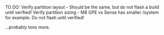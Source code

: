 TO DO:
Verify partition layout - Should be the same, but do not flash a build until verified!
Verify partition sizing - M8 GPE vs Sense has smaller /system for example. Do not flash until verified!

...probably tons more.
